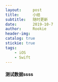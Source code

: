 ```yaml
---
layout:     post
title:      小结
subtitle:   随时更新
date:       2019-10-7
author:     Rookie
header-img: 
catalog: true
stickie: true
tags:
    - iOS
    - Swift
---
```


#### 测试数据ssss